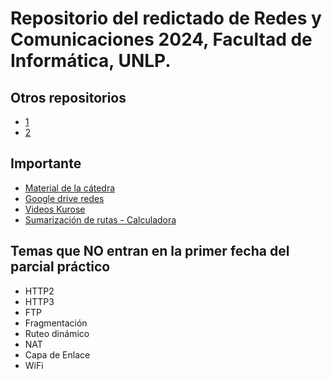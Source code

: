 # Repositorio del redictado de Redes y Comunicaciones 2024, Facultad de Informática, UNLP.

## Otros repositorios

-   [1](https://github.com/guadaevequoz/RyC-2022)
-   [2](https://github.com/lpamoroso/Redes-y-Comunicaciones/tree/master/practica)

## Importante

-   [Material de la cátedra](https://catedras.linti.unlp.edu.ar/course/view.php?id=1229)
-   [Google drive redes](https://drive.google.com/drive/folders/1PpIuw0DNzg91yChKWdSRtn9jRsmsN1nJ)
-   [Videos Kurose](https://www.youtube.com/playlist?list=PLm556dMNleHc1MWN5BX9B2XkwkNE2Djiu)
-   [Sumarización de rutas - Calculadora](https://www.calcip.com/route-summarization/)

## Temas que NO entran en la primer fecha del parcial práctico

-   HTTP2
-   HTTP3
-   FTP
-   Fragmentación
-   Ruteo dinámico
-   NAT
-   Capa de Enlace
-   WiFi
